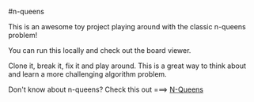 #n-queens

This is an awesome toy project playing around with the classic n-queens problem! 

You can run this locally and check out the board viewer. 

Clone it, break it, fix it and play around. This is a great way to think about and learn a more challenging algorithm problem. 

Don't know about n-queens? Check this out ===> [N-Queens](https://en.wikipedia.org/wiki/Eight_queens_puzzle)
